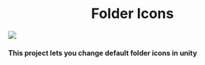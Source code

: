 <h1 align="center">
Folder Icons
</h1>
 <img src="https://github.com/compilerbutcher/Folder-Icons/assets/97310008/6d55a7b8-5983-4ed9-ade0-c276fc512c9d.png">
<h4 alignt="center">
This project lets you change default folder icons in unity
 </h4>
